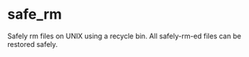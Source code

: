 # safe_rm
Safely rm files on UNIX using a recycle bin. All safely-rm-ed files can be restored safely.
